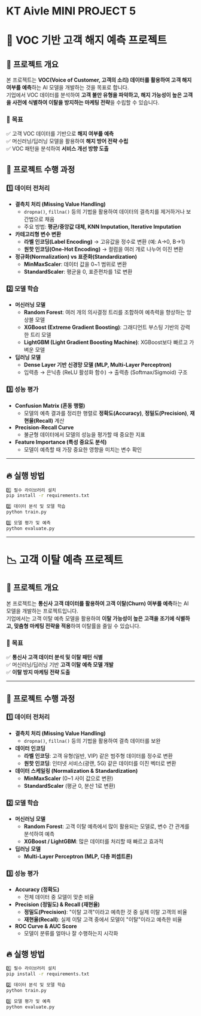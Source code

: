 # KT Aivle MINI PROJECT 5

# 📢 VOC 기반 고객 해지 예측 프로젝트
## 📝 프로젝트 개요
본 프로젝트는 **VOC(Voice of Customer, 고객의 소리) 데이터를 활용하여 고객 해지 여부를 예측**하는 AI 모델을 개발하는 것을 목표로 합니다.  
기업에서 VOC 데이터를 분석하여 **고객 불만 유형을 파악하고, 해지 가능성이 높은 고객을 사전에 식별하여 이탈을 방지하는 마케팅 전략**을 수립할 수 있습니다.

### 🎯 **목표**
✅ 고객 VOC 데이터를 기반으로 **해지 여부를 예측**  
✅ 머신러닝/딥러닝 모델을 활용하여 **해지 방어 전략 수립**  
✅ VOC 패턴을 분석하여 **서비스 개선 방향 도출**  

## 🚀 프로젝트 수행 과정
### **1️⃣ 데이터 전처리**
- **결측치 처리 (Missing Value Handling)**
  - `dropna()`, `fillna()` 등의 기법을 활용하여 데이터의 결측치를 제거하거나 보간법으로 채움  
  - 주요 방법: **평균/중앙값 대체, KNN Imputation, Iterative Imputation**
- **카테고리형 변수 변환**
  - **라벨 인코딩(Label Encoding)** → 고유값을 정수로 변환 (예: A→0, B→1)
  - **원핫 인코딩(One-Hot Encoding)** → 컬럼을 여러 개로 나누어 이진 변환
- **정규화(Normalization) vs 표준화(Standardization)**
  - **MinMaxScaler**: 데이터 값을 0~1 범위로 변환
  - **StandardScaler**: 평균을 0, 표준편차를 1로 변환

### **2️⃣ 모델 학습**
- **머신러닝 모델**
  - **Random Forest**: 여러 개의 의사결정 트리를 조합하여 예측력을 향상하는 앙상블 모델
  - **XGBoost (Extreme Gradient Boosting)**: 그래디언트 부스팅 기반의 강력한 트리 모델
  - **LightGBM (Light Gradient Boosting Machine)**: XGBoost보다 빠르고 가벼운 모델
- **딥러닝 모델**
  - **Dense Layer 기반 신경망 모델 (MLP, Multi-Layer Perceptron)**
  - 입력층 → 은닉층 (ReLU 활성화 함수) → 출력층 (Softmax/Sigmoid) 구조

### **3️⃣ 성능 평가**
- **Confusion Matrix (혼동 행렬)**
  - 모델의 예측 결과를 정리한 행렬로 **정확도(Accuracy)**, **정밀도(Precision)**, **재현율(Recall)** 계산
- **Precision-Recall Curve**
  - 불균형 데이터에서 모델의 성능을 평가할 때 중요한 지표
- **Feature Importance (특성 중요도 분석)**
  - 모델이 예측할 때 가장 중요한 영향을 미치는 변수 확인

---

## 🔥 실행 방법

```bash
1️⃣ 필수 라이브러리 설치
pip install -r requirements.txt

2️⃣ 데이터 분석 및 모델 학습
python train.py

3️⃣ 모델 평가 및 예측
python evaluate.py

```

---
 
# 📉 고객 이탈 예측 프로젝트
## 📝 프로젝트 개요
본 프로젝트는 **통신사 고객 데이터를 활용하여 고객 이탈(Churn) 여부를 예측**하는 AI 모델을 개발하는 프로젝트입니다.  
기업에서는 고객 이탈 예측 모델을 활용하여 **이탈 가능성이 높은 고객을 조기에 식별하고, 맞춤형 마케팅 전략을 적용**하여 이탈률을 줄일 수 있습니다.

### 🎯 **목표**
✅ **통신사 고객 데이터 분석 및 이탈 패턴 식별**  
✅ 머신러닝/딥러닝 기반 **고객 이탈 예측 모델 개발**  
✅ **이탈 방지 마케팅 전략 도출**  

---

## 🚀 프로젝트 수행 과정
### **1️⃣ 데이터 전처리**
- **결측치 처리 (Missing Value Handling)**
  - `dropna()`, `fillna()` 등의 기법을 활용하여 결측 데이터를 보완
- **데이터 인코딩**
  - **라벨 인코딩**: 고객 유형(일반, VIP) 같은 범주형 데이터를 정수로 변환
  - **원핫 인코딩**: 인터넷 서비스(광랜, 5G) 같은 데이터를 이진 벡터로 변환
- **데이터 스케일링 (Normalization & Standardization)**
  - **MinMaxScaler** (0~1 사이 값으로 변환)
  - **StandardScaler** (평균 0, 분산 1로 변환)

### **2️⃣ 모델 학습**
- **머신러닝 모델**
  - **Random Forest**: 고객 이탈 예측에서 많이 활용되는 모델로, 변수 간 관계를 분석하여 예측
  - **XGBoost / LightGBM**: 많은 데이터를 처리할 때 빠르고 효과적
- **딥러닝 모델**
  - **Multi-Layer Perceptron (MLP, 다층 퍼셉트론)**

### **3️⃣ 성능 평가**
- **Accuracy (정확도)**
  - 전체 데이터 중 모델이 맞춘 비율
- **Precision (정밀도) & Recall (재현율)**
  - **정밀도(Precision)**: "이탈 고객"이라고 예측한 것 중 실제 이탈 고객의 비율
  - **재현율(Recall)**: 실제 이탈 고객 중에서 모델이 "이탈"이라고 예측한 비율
- **ROC Curve & AUC Score**
  - 모델이 분류를 얼마나 잘 수행하는지 시각화


## 🔥 실행 방법

```bash
1️⃣ 필수 라이브러리 설치
pip install -r requirements.txt

2️⃣ 데이터 분석 및 모델 학습
python train.py

3️⃣ 모델 평가 및 예측
python evaluate.py
```






